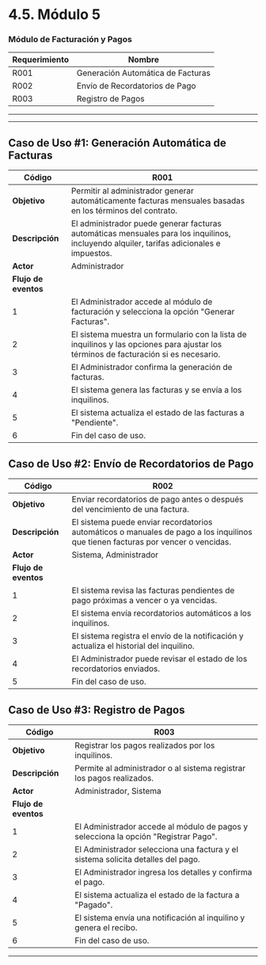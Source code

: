 # 4.5. Módulo 5

### Módulo de Facturación y Pagos

| Requerimiento | Nombre |
|---|---|
| R001 | Generación Automática de Facturas |
| R002 | Envío de Recordatorios de Pago | 
| R003 | Registro de Pagos |



---

---

## **Caso de Uso #1: Generación Automática de Facturas**

| Código | R001 |
|---|---|
| **Objetivo** | Permitir al administrador generar automáticamente facturas mensuales basadas en los términos del contrato. |
| **Descripción** | El administrador puede generar facturas automáticas mensuales para los inquilinos, incluyendo alquiler, tarifas adicionales e impuestos. |
| **Actor** | Administrador |
| **Flujo de eventos** |
| 1 | El Administrador accede al módulo de facturación y selecciona la opción "Generar Facturas". |
| 2 | El sistema muestra un formulario con la lista de inquilinos y las opciones para ajustar los términos de facturación si es necesario. |
| 3 | El Administrador confirma la generación de facturas. |
| 4 | El sistema genera las facturas y se envía  a los inquilinos. |
| 5 | El sistema actualiza el estado de las facturas a "Pendiente". |
| 6 | Fin del caso de uso. |

## **Caso de Uso #2: Envío de Recordatorios de Pago**

| Código | R002 |
|---|---|
| **Objetivo** | Enviar recordatorios de pago antes o después del vencimiento de una factura. |
| **Descripción** | El sistema puede enviar recordatorios automáticos o manuales de pago a los inquilinos que tienen facturas por vencer o vencidas. |
| **Actor** | Sistema, Administrador |
| **Flujo de eventos** |
| 1 | El sistema revisa las facturas pendientes de pago próximas a vencer o ya vencidas. |
| 2 | El sistema envía recordatorios automáticos a los inquilinos. |
| 3 | El sistema registra el envío de la notificación y actualiza el historial del inquilino. |
| 4 | El Administrador puede revisar el estado de los recordatorios enviados. |
| 5 | Fin del caso de uso. |


## **Caso de Uso #3: Registro de Pagos**

| Código | R003 |
|---|---|
| **Objetivo** | Registrar los pagos realizados por los inquilinos. |
| **Descripción** | Permite al administrador o al sistema registrar los pagos realizados. |
| **Actor** | Administrador, Sistema |
| **Flujo de eventos** |
| 1 | El Administrador accede al módulo de pagos y selecciona la opción "Registrar Pago". |
| 2 | El Administrador selecciona una factura y el sistema solicita detalles del pago. |
| 3 | El Administrador ingresa los detalles y confirma el pago. |
| 4 | El sistema actualiza el estado de la factura a "Pagado". |
| 5 | El sistema envía una notificación al inquilino y genera el recibo. |
| 6 | Fin del caso de uso. |



---
